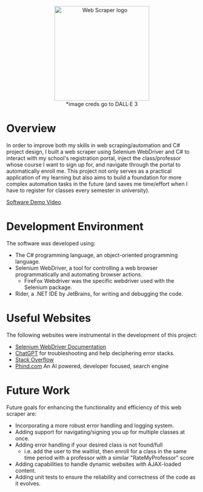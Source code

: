 <p align="center">
  <img src="WebScraper/DALL·E Spider Logo.png" alt="Web Scraper logo" style="width: 250px"/>
  <br>*image creds go to DALL·E 3
</p>

# Overview

In order to improve both my skills in web scraping/automation and C# project design, 
I built a web scraper using Selenium WebDriver and C# to interact with my school's 
registration portal, inject the class/professor whose course I want to sign up for, 
and navigate through the portal to automatically enroll me. This project not only serves 
as a practical application of my learning but also aims to build a foundation for more 
complex automation tasks in the future (and saves me time/effort when I have to register for 
classes every semester in university). 

[Software Demo Video](https://youtu.be/6jfcp6Mul5o)

# Development Environment

The software was developed using:

- The C# programming language, an object-oriented programming language.
- Selenium WebDriver, a tool for controlling a web browser programmatically and automating browser actions.
  - FireFox Webdriver was the specific webdriver used with the Selenium package.
- Rider, a .NET IDE by JetBrains, for writing and debugging the code.

# Useful Websites

The following websites were instrumental in the development of this project:

- [Selenium WebDriver Documentation](https://www.selenium.dev/documentation/en/)
- [ChatGPT](https://chat.openai.com/) for troubleshooting and help deciphering error stacks.
- [Stack Overflow](https://stackoverflow.com/) 
- [Phind.com](phind.com) An AI powered, developer focused, search engine

# Future Work

Future goals for enhancing the functionality and efficiency of this web scraper are:

- Incorporating a more robust error handling and logging system.
- Adding support for navigating/signing you up for multiple classes at once.
- Adding error handling if your desired class is not found/full
  - i.e. add the user to the waitlist, then enroll for a class in the same time period with a professor with a similar "RateMyProfessor" score
- Adding capabilities to handle dynamic websites with AJAX-loaded content.
- Adding unit tests to ensure the reliability and correctness of the code as it evolves.